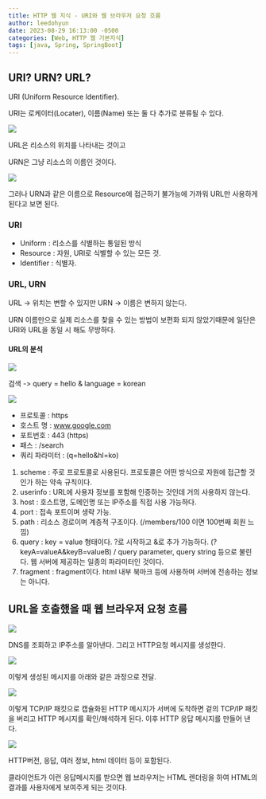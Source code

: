```yaml
---
title: HTTP 웹 지식 - URI와 웹 브라우저 요청 흐름
author: leedohyun
date: 2023-08-29 16:13:00 -0500
categories: [Web, HTTP 웹 기본지식]
tags: [java, Spring, SpringBoot]
---
```


## URI? URN? URL?

URI (Uniform Resource Identifier).

URI는 로케이터(Locater), 이름(Name) 또는 둘 다 추가로 분류될 수 있다.

![](https://blog.kakaocdn.net/dn/bdBBUj/btssxJj0PlR/MwK8snMTRqPAzdGToSKyEK/img.png)

URL은 리소스의 위치를 나타내는 것이고

URN은 그냥 리소스의 이름인 것이다.

![](https://blog.kakaocdn.net/dn/ea9l1r/btssHAZXSlG/IqHq8E3U8ZikKTIkUXWbMK/img.png)

그러나 URN과 같은 이름으로 Resource에 접근하기 불가능에 가까워 URL만 사용하게 된다고 보면 된다.

### URI

- Uniform : 리소스를 식별하는 통일된 방식
- Resource : 자원, URI로 식별할 수 있는 모든 것.
- Identifier : 식별자.

### URL, URN

URL -> 위치는 변할 수 있지만 URN -> 이름은 변하지 않는다.

URN 이름만으로 실제 리소스를 찾을 수 있는 방법이 보편화 되지 않았기때문에 일단은 URI와 URL을 동일 시 해도 무방하다.

#### URL의 분석

![](https://blog.kakaocdn.net/dn/ZSe9q/btsswVLmLYE/GuehwOY5ciZ0muv27l6gzk/img.png)

검색 -> query = hello & language = korean

![](https://blog.kakaocdn.net/dn/dMQZok/btssAFn6T9y/ZnoF8dfOaTGILUUi32goR1/img.png)

- 프로토콜 : https
- 호스트 명 : www.google.com
- 포트번호 : 443 (https)
- 패스 : /search
- 쿼리 파라미터 : (q=hello&hl=ko)

1. scheme : 주로 프로토콜로 사용된다. 프로토콜은 어떤 방식으로 자원에 접근할 것인가 하는 약속 규칙이다.
2. userinfo : URL에 사용자 정보를 포함해 인증하는 것인데 거의 사용하지 않는다.
3. host : 호스트명, 도메인명 또는 IP주소를 직접 사용 가능하다.
4. port : 접속 포트이며 생략 가능.
5. path : 리소스 경로이며 계층적 구조이다. (/members/100 이면 100번째 회원  느낌)
6. query : key = value 형태이다. ?로 시작하고 &로 추가 가능하다. (?keyA=valueA&keyB=valueB) / query parameter, query string 등으로 불린다. 웹 서버에 제공하는 일종의 파라미터인 것이다.
7. fragment : fragment이다. html 내부 북마크 등에 사용하며 서버에 전송하는 정보는 아니다.

## URL을 호출했을 때 웹 브라우저 요청 흐름

![](https://blog.kakaocdn.net/dn/bwSyYU/btssBosQ4B1/8K0z75o8UHHSMJ53jT9nGK/img.png)

DNS를 조회하고 IP주소를 알아낸다. 그리고 HTTP요청 메시지를 생성한다.

![](https://blog.kakaocdn.net/dn/BndYy/btssvZUNkFL/MAOj0kzD5BjhOQGame6wP1/img.png)

이렇게 생성된 메시지를 아래와 같은 과정으로 전달.

![](https://blog.kakaocdn.net/dn/bXMqvo/btssvgidCya/FSeQ7ucKiGietwKzhvBKP0/img.png)

이렇게 TCP/IP 패킷으로 캡슐화된 HTTP 메시지가 서버에 도착하면 겉의 TCP/IP 패킷을 버리고 HTTP 메시지를 확인/해석하게 된다. 이후 HTTP 응답 메시지를 만들어 낸다.

![](https://blog.kakaocdn.net/dn/DHPgq/btssvXQgsxW/8Q2XKnLI2G8uEDO51EYFs0/img.png)

HTTP버전, 응답, 여러 정보, html 데이터 등이 포함된다.

클라이언트가 이런 응답메시지를 받으면 웹 브라우저는 HTML 렌더링을 하여 HTML의 결과를 사용자에게 보여주게 되는 것이다.